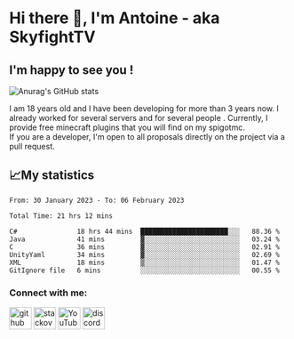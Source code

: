 # Hi there 👋, I'm Antoine - aka SkyfightTV
## I'm happy to see you !
![Anurag's GitHub stats](https://github-readme-stats.vercel.app/api?username=SKyfightTV&show_icons=true&theme=dark&count_private=true&)

I am 18 years old and I have been developing for more than 3 years now. I already worked for several servers and for several people . Currently, I provide free minecraft plugins that you will find on my spigotmc.<br>
If you are a developer, I'm open to all proposals directly on the project via a pull request.

## 📈My statistics
<!--START_SECTION:waka-->

```text
From: 30 January 2023 - To: 06 February 2023

Total Time: 21 hrs 12 mins

C#               18 hrs 44 mins  ██████████████████████░░░   88.36 %
Java             41 mins         ▓░░░░░░░░░░░░░░░░░░░░░░░░   03.24 %
C                36 mins         ▓░░░░░░░░░░░░░░░░░░░░░░░░   02.91 %
UnityYaml        34 mins         ▓░░░░░░░░░░░░░░░░░░░░░░░░   02.69 %
XML              18 mins         ▒░░░░░░░░░░░░░░░░░░░░░░░░   01.47 %
GitIgnore file   6 mins          ░░░░░░░░░░░░░░░░░░░░░░░░░   00.55 %
```

<!--END_SECTION:waka-->

### Connect with me:

[<img src='https://cdn.jsdelivr.net/npm/simple-icons@3.0.1/icons/github.svg' alt='github' height='40'>](https://github.com/SkyfightTV)  [<img src='https://cdn.jsdelivr.net/npm/simple-icons@3.0.1/icons/stackoverflow.svg' alt='stackoverflow' height='40'>](https://stackoverflow.com/users/16952856)  [<img src='https://cdn.jsdelivr.net/npm/simple-icons@3.0.1/icons/youtube.svg' alt='YouTube' height='40'>](https://www.youtube.com/channel/UCjzzQNjlBr-AZ5j1A8lMMKw)  [<img src='https://cdn.jsdelivr.net/npm/simple-icons@3.0.1/icons/discord.svg' alt='discord' height='40'>](https://discord.gg/u8yzVac)  
